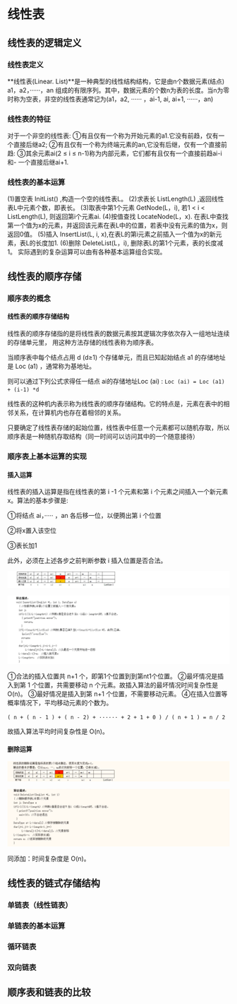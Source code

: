 # 线性表

## 线性表的逻辑定义

### 线性表定义

**线性表(Linear. List)**是一种典型的线性结构结构，它是由n个数据元素(结点) a1，a2，······，an
组成的有限序列。其中，数据元素的个数n为表的长度。当n为零时称为空表，非空的线性表通常记为(a1，a2, ······ ，ai-1, ai, ai+1,
······，an)

### 线性表的特征

对于一个非空的线性表:
①有且仅有一个称为开始元素的a1.它没有前趋，仅有一个直接后继a2;
②有且仅有一个称为终端元素的an,它没有后继，仅有一个直接前趋:
③其余元素ai(2 ≤ i ≤ n-1)称为内部元素，它们都有且仅有一个直接前趋ai-i和- 一个直接后继ai+1.

### 线性表的基本运算

(1)置空表 InitList() ,构造一个空的线性表L。
(2)求表长 ListLength(L) ,返回线性表L中元素个数，即表长。
(3)取表中第1个元素 GetNode(L，i), 若1 < i < ListLength(L), 则返回第i个元素ai.
(4)按值查找 LocateNode(L，x). 在表L中查找第一个值为x的元素，并返回该元素在表L中的位置，若表中没有元素的值为x，则返回0值。
(5)插入 InsertList(L, i, x),在表L的第i元素之前插入一个值为x的新元素，表L的长度加1.
(6)删除 DeleteList(L，i), 删除表L的第1个元素，表的长度减1。
实际遇到的复杂运算可以由有各种基本运算组合实现。

## 线性表的顺序存储

### 顺序表的概念

#### 线性表的顺序存储结构

线性表的顺序存储指的是将线性表的数据元素按其逻辑次序依次存入一组地址连续的存储单元里， 用这种方法存储的线性表称为顺序表。

当顺序表中每个结点占用 d (d≥1) 个存储单元，而且已知起始结点 a1 的存储地址是 Loc (a1) ，通常称为基地址。

则可以通过下列公式求得任一结点 ai的存储地址Loc (ai) : `Loc (ai) = Loc (a1) + (i-1) *d`

线性表的这种机内表示称为线性表的顺序存储结构。它的特点是，元素在表中的相邻关系，在计算机内也存在着相邻的关系。

只要确定了线性表存储的起始位置，线性表中任意一个元素都可以随机存取，所以顺序表是一种随机存取结构（同一时间可以访问其中的一个随意接待）

### 顺序表上基本运算的实现

#### 插入运算

线性表的插入运算是指在线性表的第 i -1 个元素和第 i 个元素之间插入一个新元素x。算法的基本步骤是:

①将结点 ai，····· ，an 各后移一位，以便腾出第 i 个位置

②将x置入该空位

③表长加1

此外，必须在上述各步之前判断参数 i 插入位置是否合法。

![image1](/docs/理论基础/数据结构/image1.png)

![image-20240626211920408](/docs/理论基础/数据结构/image-20240626211920408.png)

①合法的插入位置共 n+1 个，即第1个位置到到第nt1个位置。
②最坏情况是插入到第 1 个位置，共需要移动 n 个元素。故插入算法的最坏情况时间复杂性是 O(n)。
③最好情况是插入到第 n+1 个位置，不需要移动元素。
④在插入位置等概率情况下，平均移动元素的个数为。

`( n + ( n - 1 ) + ( n - 2) + ······ + 2 + 1 + 0 ) / ( n + 1 ) = n / 2`

故插入算法平均时间复杂性是 O(n)。

#### 删除运算

![image-20240626212037617](image-20240626212037617.png)

![image-20240626212050862](image-20240626212050862.png)

同添加：时间复杂度是 O(n)。

## 线性表的链式存储结构

### 单链表（线性链表）

### 单链表的基本运算

### 循环链表

### 双向链表

## 顺序表和链表的比较


